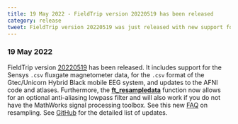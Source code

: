 ```yaml
---
title: 19 May 2022 - FieldTrip version 20220519 has been released
category: release
tweet: FieldTrip version 20220519 was just released with new support for the mobile Gtec/Unicorn EEG system, Sensys fluxgates, AFNI updates and improvements to resampling. See http://www.fieldtriptoolbox.org/#19-may-2022 and https://www.fieldtriptoolbox.org/faq/resampling_lowpassfilter
---
```


### 19 May 2022

FieldTrip version [20220519](http://github.com/fieldtrip/fieldtrip/releases/tag/20220519) has been released. It includes support for the Sensys `.csv` fluxgate magnetometer data, for the `.csv` format of the Gtec/Unicorn Hybrid Black mobile EEG system, and updates to the AFNI code and atlases. Furthermore, the **[ft_resampledata](/reference/ft_resampledata)** function now allows for an optional anti-aliasing lowpass filter and will also work if you do not have the MathWorks signal processing toolbox. See this new [FAQ](/faq/preproc/artifact/resampling_lowpassfilter) on resampling. See [GitHub](https://github.com/fieldtrip/fieldtrip/compare/20220310...20220519) for the detailed list of updates.
